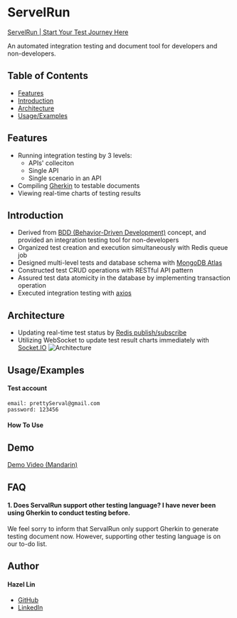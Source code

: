 # ServelRun

[ServelRun | Start Your Test Journey Here](https://serval.run/)

An automated integration testing and document tool for developers and non-developers.

## Table of Contents

- [Features]()
- [Introduction]()
- [Architecture]()
- [Usage/Examples]()

## Features

- Running integration testing by 3 levels:
  - APIs' colleciton
  - Single API
  - Single scenario in an API
- Compiling [Gherkin](https://cucumber.io/docs/gherkin/) to testable documents
- Viewing real-time charts of testing results

## Introduction

- Derived from [BDD (Behavior-Driven Development)](https://cucumber.io/school/) concept, and provided an integration testing tool for non-developers
- Organized test creation and execution simultaneously with Redis queue job
- Designed multi-level tests and database schema with [MongoDB Atlas](https://www.mongodb.com/)
- Constructed test CRUD operations with RESTful API pattern
- Assured test data atomicity in the database by implementing transaction operation
- Executed integration testing with [axios](https://www.npmjs.com/package/axios)

## Architecture

- Updating real-time test status by [Redis publish/subscribe](https://redis.io/docs/manual/pubsub/)
- Utilizing WebSocket to update test result charts immediately with [Socket.IO](https://socket.io/)
  ![Architecture](https://serval-bucket.s3.ap-northeast-1.amazonaws.com/1006-serval-run-01.png?response-content-disposition=inline&X-Amz-Security-Token=IQoJb3JpZ2luX2VjEOr%2F%2F%2F%2F%2F%2F%2F%2F%2F%2FwEaDmFwLW5vcnRoZWFzdC0yIkcwRQIhAOfmynwIA0w6TjTyPo7el2H8Q0oFpQtuseUrqXMpRTkTAiBqQvXCNfIKb1y0dD0aNnTOjI1ZSDRdLWO1Cq3e0nEMTSrxAgiz%2F%2F%2F%2F%2F%2F%2F%2F%2F%2F8BEAAaDDYzMTcxNjM3Mjc2MyIM6P48y3GIxeE2xXlKKsUCmEGYCB4AV4oiLtQWikCHz0qdT3azkmWdDO6apTO1MFJL7LBcr15b2ptIkN%2FTJGGbjScjsUYpGn23UhixsbGGLo56iFPcUZS4I9V3sKW5CFMEvuuyKjF4eUbuFLE6zKR4MV8wUK%2FWIB%2F6HEeu%2FlV7a1%2FxuikeVe%2FhNcXqM8x7aSPb6%2BX7KYsPNZV9nv1Ycxf0rEUlpg1PPMEhD7LKWiUQNU63ADagTrzpSZzOHKQl4XDGZO%2BiYdwepkRTpzYYsddKZJR%2Bj7Tf8OkIzksFTk2wRchH2X2huuB5SUMSapRu99rJmw0V1437Qz%2FXeDeWt8Pws3QeTjEFKlb5YmAWIs3dEi6lrrkMDWL%2Buu6zmW%2BPXmKHMSrZqNCRai3o36jaC3GIkfqpXA8guEs3UBfVF%2Fxgtc%2Bc5psLEqYDUqKyaFLr5jlZJm3rETC0%2BKKaBjqzAgbtGYT45eeS9jedWd4GlR%2F7aHtN5dr2vm5IsG6dTYLOQ7StmBNpo3OE%2FYtAu3DwK65X7pJpM9aBr%2Fj0WvGUjdr1ToJadVlCtdpTvGRxwWolnl5iu%2B1%2BBhqSBJHnRTsZn%2FQDRdU0%2FXw%2Bl72TH1EWEAe0tJPFJcfI1B4sR2tfWE4dl4c2dA6hSe2V5nQU4oqXsx%2Bv9jlz7AqD814CJneSQcy7BLwmm0SGUxugxdc7HATjqo6u8HFGV4rVtxyYdKstF%2FDYbBVEUngNuDjqrFIlIxp8AomVGUhkFB7gLJJdCaExYX%2BFFYc7tqvmmo0%2BV8lJ6hfYsH0OvBo1l3YheqViID2RSnrt1FP0EOGyBg0f2PFOpIV1Awotpa7YAS90Uv6RCJLNmUlwUsWT0%2FO8%2B%2BWIaztztR8%3D&X-Amz-Algorithm=AWS4-HMAC-SHA256&X-Amz-Date=20221014T013800Z&X-Amz-SignedHeaders=host&X-Amz-Expires=299&X-Amz-Credential=ASIAZGFJ24EN3MP2XSVO%2F20221014%2Fap-northeast-1%2Fs3%2Faws4_request&X-Amz-Signature=0b194a45d2dc3ccc110931f5e26f49e8095da675ec24b55f0b0cce5441da2077)

## Usage/Examples

#### Test account

```
email: prettyServal@gmail.com
password: 123456
```

#### How To Use

## Demo

[Demo Video (Mandarin)](https://drive.google.com/file/d/1UQXXjSv0RydYQG6Ks9tZkDoJ-x02OTWS/view)

## FAQ

#### 1. Does ServalRun support other testing language? I have never been using Gherkin to conduct testing before.

We feel sorry to inform that ServalRun only support Gherkin to generate testing document now.
However, supporting other testing language is on our to-do list.

## Author

#### Hazel Lin

- [GitHub](https://github.com/hazel-ys-lin)
- [LinkedIn](https://www.linkedin.com/in/hazel-lin-yi-sin/)
